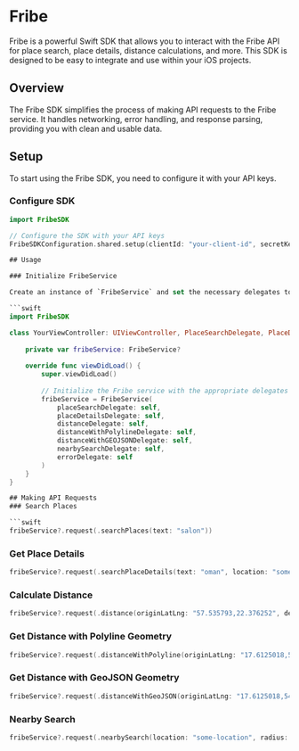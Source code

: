 # Fribe

Fribe is a powerful Swift SDK that allows you to interact with the Fribe API for place search, place details, distance calculations, and more. This SDK is designed to be easy to integrate and use within your iOS projects.

## Overview

The Fribe SDK simplifies the process of making API requests to the Fribe service. It handles networking, error handling, and response parsing, providing you with clean and usable data.

## Setup

To start using the Fribe SDK, you need to configure it with your API keys.

### Configure SDK

```swift
import FribeSDK

// Configure the SDK with your API keys
FribeSDKConfiguration.shared.setup(clientId: "your-client-id", secretKey: "your-secret-key", publishableKey: "your-publishable-key")

## Usage

### Initialize FribeService

Create an instance of `FribeService` and set the necessary delegates to handle responses and errors.

```swift
import FribeSDK

class YourViewController: UIViewController, PlaceSearchDelegate, PlaceDetailsDelegate, DistanceDelegate, DistanceWithPolylineDelegate, DistanceWithGEOJSONDelegate, NearbySearchDelegate, FribeServiceErrorDelegate {
    
    private var fribeService: FribeService?
    
    override func viewDidLoad() {
        super.viewDidLoad()
        
        // Initialize the Fribe service with the appropriate delegates
        fribeService = FribeService(
            placeSearchDelegate: self,
            placeDetailsDelegate: self,
            distanceDelegate: self,
            distanceWithPolylineDelegate: self,
            distanceWithGEOJSONDelegate: self,
            nearbySearchDelegate: self,
            errorDelegate: self
        )
    }
}

## Making API Requests
### Search Places

```swift
fribeService?.request(.searchPlaces(text: "salon"))
```
### Get Place Details
```swift
fribeService?.request(.searchPlaceDetails(text: "oman", location: "some-location"))
```
### Calculate Distance
```swift
fribeService?.request(.distance(originLatLng: "57.535793,22.376252", destinationLatLng: "57.535236,22.376083", annotations: ["distance", "duration"]))
```
### Get Distance with Polyline Geometry
```swift
fribeService?.request(.distanceWithPolyline(originLatLng: "17.6125018,54.0344293", destinationLatLng: "21.473534,55.975414", steps: true, overview: .simplified))
```
### Get Distance with GeoJSON Geometry
```swift
fribeService?.request(.distanceWithGeoJSON(originLatLng: "17.6125018,54.0344293", destinationLatLng: "21.473534,55.975414", steps: true, overview: .simplified))
```
### Nearby Search
```swift
fribeService?.request(.nearbySearch(location: "some-location", radius: "500", locationName: "some-name"))
```
